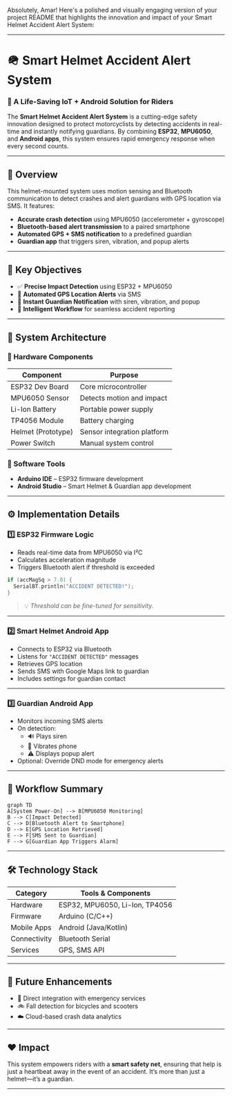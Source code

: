 Absolutely, Amar! Here's a polished and visually engaging version of your project README that highlights the innovation and impact of your Smart Helmet Accident Alert System:

---

# 🪖 Smart Helmet Accident Alert System

### 🚦 A Life-Saving IoT + Android Solution for Riders

The **Smart Helmet Accident Alert System** is a cutting-edge safety innovation designed to protect motorcyclists by detecting accidents in real-time and instantly notifying guardians. By combining **ESP32**, **MPU6050**, and **Android apps**, this system ensures rapid emergency response when every second counts.

---

## 📌 Overview

This helmet-mounted system uses motion sensing and Bluetooth communication to detect crashes and alert guardians with GPS location via SMS. It features:

- **Accurate crash detection** using MPU6050 (accelerometer + gyroscope)
- **Bluetooth-based alert transmission** to a paired smartphone
- **Automated GPS + SMS notification** to a predefined guardian
- **Guardian app** that triggers siren, vibration, and popup alerts

---

## 🎯 Key Objectives

- ✅ **Precise Impact Detection** using ESP32 + MPU6050
- 📍 **Automated GPS Location Alerts** via SMS
- 📳 **Instant Guardian Notification** with siren, vibration, and popup
- 🧠 **Intelligent Workflow** for seamless accident reporting

---

## 🧱 System Architecture

### 🔩 Hardware Components

| Component              | Purpose                                      |
|------------------------|----------------------------------------------|
| ESP32 Dev Board        | Core microcontroller                         |
| MPU6050 Sensor         | Detects motion and impact                    |
| Li-Ion Battery         | Portable power supply                        |
| TP4056 Module          | Battery charging                             |
| Helmet (Prototype)     | Sensor integration platform                  |
| Power Switch           | Manual system control                        |

### 🧰 Software Tools

- **Arduino IDE** – ESP32 firmware development
- **Android Studio** – Smart Helmet & Guardian app development

---

## ⚙️ Implementation Details

### 1️⃣ ESP32 Firmware Logic

- Reads real-time data from MPU6050 via I²C
- Calculates acceleration magnitude
- Triggers Bluetooth alert if threshold is exceeded

```cpp
if (accMagSq > 7.0) {
  SerialBT.println("ACCIDENT DETECTED!");
}
```

> 💡 *Threshold can be fine-tuned for sensitivity.*

---

### 2️⃣ Smart Helmet Android App

- Connects to ESP32 via Bluetooth
- Listens for `"ACCIDENT DETECTED"` messages
- Retrieves GPS location
- Sends SMS with Google Maps link to guardian
- Includes settings for guardian contact

---

### 3️⃣ Guardian Android App

- Monitors incoming SMS alerts
- On detection:
  - 🔊 Plays siren
  - 📳 Vibrates phone
  - ⚠️ Displays popup alert
- Optional: Override DND mode for emergency alerts

---

## 🔄 Workflow Summary

```mermaid
graph TD
A[System Power-On] --> B[MPU6050 Monitoring]
B --> C[Impact Detected]
C --> D[Bluetooth Alert to Smartphone]
D --> E[GPS Location Retrieved]
E --> F[SMS Sent to Guardian]
F --> G[Guardian App Triggers Alarm]
```

---

## 🛠️ Technology Stack

| Category     | Tools & Components                          |
|--------------|---------------------------------------------|
| Hardware     | ESP32, MPU6050, Li-Ion, TP4056              |
| Firmware     | Arduino (C/C++)                             |
| Mobile Apps  | Android (Java/Kotlin)                       |
| Connectivity | Bluetooth Serial                            |
| Services     | GPS, SMS API                                |

---

## 🚀 Future Enhancements

- 🔗 Direct integration with emergency services
- 🚲 Fall detection for bicycles and scooters
- ☁️ Cloud-based crash data analytics

---

## ❤️ Impact

This system empowers riders with a **smart safety net**, ensuring that help is just a heartbeat away in the event of an accident. It’s more than just a helmet—it’s a guardian.

---

